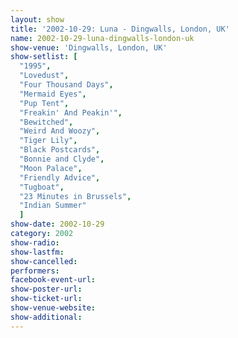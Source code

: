 ```yaml
---
layout: show
title: '2002-10-29: Luna - Dingwalls, London, UK'
name: 2002-10-29-luna-dingwalls-london-uk
show-venue: 'Dingwalls, London, UK'
show-setlist: [
  "1995",
  "Lovedust",
  "Four Thousand Days",
  "Mermaid Eyes",
  "Pup Tent",
  "Freakin' And Peakin'",
  "Bewitched",
  "Weird And Woozy",
  "Tiger Lily",
  "Black Postcards",
  "Bonnie and Clyde",
  "Moon Palace",
  "Friendly Advice",
  "Tugboat",
  "23 Minutes in Brussels",
  "Indian Summer"
  ]
show-date: 2002-10-29
category: 2002
show-radio: 
show-lastfm: 
show-cancelled: 
performers: 
facebook-event-url: 
show-poster-url: 
show-ticket-url: 
show-venue-website: 
show-additional: 
---
```


